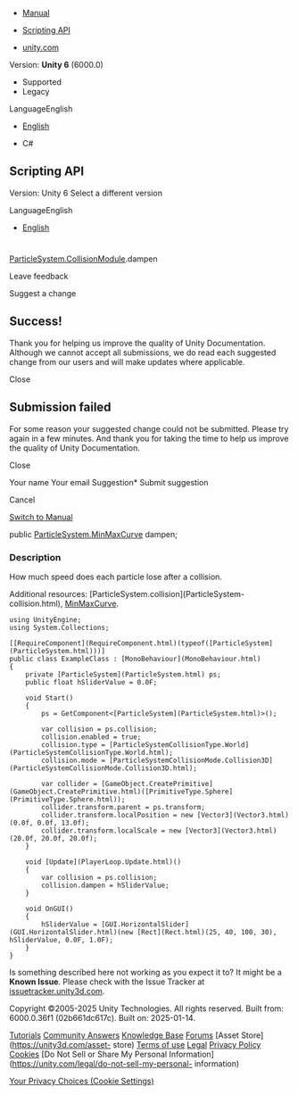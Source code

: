 [ ]()

  * [Manual](../Manual/index.html)
  * [Scripting API](../ScriptReference/index.html)

  * [unity.com](https://unity.com/)

Version: **Unity 6** (6000.0)

  * Supported
  * Legacy

LanguageEnglish

  * [English]()

  * C#

[ ](https://docs.unity3d.com)

## Scripting API

Version: Unity 6 Select a different version

LanguageEnglish

  * [English]()

#
[ParticleSystem.CollisionModule](ParticleSystem.CollisionModule.html).dampen

Leave feedback

Suggest a change

## Success!

Thank you for helping us improve the quality of Unity Documentation. Although
we cannot accept all submissions, we do read each suggested change from our
users and will make updates where applicable.

Close

## Submission failed

For some reason your suggested change could not be submitted. Please <a>try
again</a> in a few minutes. And thank you for taking the time to help us
improve the quality of Unity Documentation.

Close

Your name Your email Suggestion* Submit suggestion

Cancel

[Switch to Manual](../Manual/class-ParticleSystem.html "Go to ParticleSystem
Component in the Manual")

public [ParticleSystem.MinMaxCurve](ParticleSystem.MinMaxCurve.html) dampen;

### Description

How much speed does each particle lose after a collision.

Additional resources: [ParticleSystem.collision](ParticleSystem-
collision.html), [MinMaxCurve](ParticleSystem.MinMaxCurve.html).

    
    
    using UnityEngine;
    using System.Collections;  
      
    [[RequireComponent](RequireComponent.html)(typeof([ParticleSystem](ParticleSystem.html)))]
    public class ExampleClass : [MonoBehaviour](MonoBehaviour.html)
    {
        private [ParticleSystem](ParticleSystem.html) ps;
        public float hSliderValue = 0.0F;  
      
        void Start()
        {
            ps = GetComponent<[ParticleSystem](ParticleSystem.html)>();  
      
            var collision = ps.collision;
            collision.enabled = true;
            collision.type = [ParticleSystemCollisionType.World](ParticleSystemCollisionType.World.html);
            collision.mode = [ParticleSystemCollisionMode.Collision3D](ParticleSystemCollisionMode.Collision3D.html);  
      
            var collider = [GameObject.CreatePrimitive](GameObject.CreatePrimitive.html)([PrimitiveType.Sphere](PrimitiveType.Sphere.html));
            collider.transform.parent = ps.transform;
            collider.transform.localPosition = new [Vector3](Vector3.html)(0.0f, 0.0f, 13.0f);
            collider.transform.localScale = new [Vector3](Vector3.html)(20.0f, 20.0f, 20.0f);
        }  
      
        void [Update](PlayerLoop.Update.html)()
        {
            var collision = ps.collision;
            collision.dampen = hSliderValue;
        }  
      
        void OnGUI()
        {
            hSliderValue = [GUI.HorizontalSlider](GUI.HorizontalSlider.html)(new [Rect](Rect.html)(25, 40, 100, 30), hSliderValue, 0.0F, 1.0F);
        }
    }
    

Is something described here not working as you expect it to? It might be a
**Known Issue**. Please check with the Issue Tracker at
[issuetracker.unity3d.com](https://issuetracker.unity3d.com).

Copyright ©2005-2025 Unity Technologies. All rights reserved. Built from:
6000.0.36f1 (02b661dc617c). Built on: 2025-01-14.

[Tutorials](https://unity3d.com/learn) [Community
Answers](https://answers.unity3d.com) [Knowledge
Base](https://support.unity3d.com/hc/en-us)
[Forums](https://forum.unity3d.com) [Asset Store](https://unity3d.com/asset-
store) [Terms of use](https://docs.unity3d.com/Manual/TermsOfUse.html)
[Legal](https://unity.com/legal) [Privacy
Policy](https://unity.com/legal/privacy-policy)
[Cookies](https://unity.com/legal/cookie-policy) [Do Not Sell or Share My
Personal Information](https://unity.com/legal/do-not-sell-my-personal-
information)

[Your Privacy Choices (Cookie Settings)](javascript:void\(0\);)

